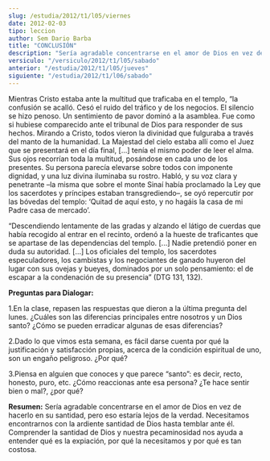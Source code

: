 ```yaml
---
slug: /estudia/2012/t1/l05/viernes
date: 2012-02-03
tipo: leccion
author: Sem Dario Barba
title: "CONCLUSIÓN"
description: "Sería agradable concentrarse en el amor de Dios en vez de hacerlo en su  santidad, pero eso estaría lejos de la verdad. Necesitamos encontrarnos con la  ardiente santidad de Dios hasta temblar ante él. Comprender la santidad de Dios  y nuestra pecaminosidad nos ayuda a entende..."
versiculo: "/versiculo/2012/t1/l05/sabado"
anterior: "/estudia/2012/t1/l05/jueves"
siguiente: "/estudia/2012/t1/l06/sabado"
---
```


Mientras Cristo estaba ante la multitud que traficaba en el templo, “la confusión se acalló. Cesó el ruido del tráfico y de los negocios. El silencio se hizo penoso. Un sentimiento de pavor dominó a la asamblea. Fue como si hubiese comparecido ante el tribunal de Dios para responder de sus hechos. Mirando a Cristo, todos vieron la divinidad que fulguraba a través del manto de la humanidad. La Majestad del cielo estaba allí como el Juez que se presentará en el día final, [...] tenía el mismo poder de leer el alma. Sus ojos recorrían toda la multitud, posándose en cada uno de los presentes. Su persona parecía elevarse sobre todos con imponente dignidad, y una luz divina iluminaba su rostro. Habló, y su voz clara y penetrante –la misma que sobre el monte Sinaí había proclamado la Ley que los sacerdotes y príncipes estaban transgrediendo–, se oyó repercutir por las bóvedas del templo: ‘Quitad de aquí esto, y no hagáis la casa de mi Padre casa de mercado’.

“Descendiendo lentamente de las gradas y alzando el látigo de cuerdas que había recogido al entrar en el recinto, ordenó a la hueste de traficantes que se apartase de las dependencias del templo. [...] Nadie pretendió poner en duda su autoridad. [...] Los oficiales del templo, los sacerdotes especuladores, los cambistas y los negociantes de ganado huyeron del lugar con sus ovejas y bueyes, dominados por un solo pensamiento: el de escapar a la condenación de su presencia” (DTG 131, 132).

**Preguntas para Dialogar:**

1.En la clase, repasen las respuestas que dieron a la última pregunta del lunes. ¿Cuáles son las diferencias principales entre nosotros y un Dios santo? ¿Cómo se pueden erradicar algunas de esas diferencias?

2.Dado lo que vimos esta semana, es fácil darse cuenta por qué la justificación y satisfacción propias, acerca de la condición espiritual de uno, son un engaño peligroso. ¿Por qué?

3.Piensa en alguien que conoces y que parece “santo”: es decir, recto, honesto, puro, etc. ¿Cómo reaccionas ante esa persona? ¿Te hace sentir bien o mal?, ¿por qué?

**Resumen:** Sería agradable concentrarse en el amor de Dios en vez de hacerlo en su santidad, pero eso estaría lejos de la verdad. Necesitamos encontrarnos con la ardiente santidad de Dios hasta temblar ante él. Comprender la santidad de Dios y nuestra pecaminosidad nos ayuda a entender qué es la expiación, por qué la necesitamos y por qué es tan costosa.
